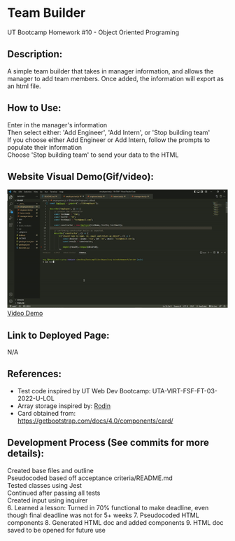 # Team Builder
UT Bootcamp Homework #10 - Object Oriented Programing

## Description:
A simple team builder that takes in manager information, and allows the manager to add team members. Once added, the information will export as an html file.

## How to Use:
Enter in the manager's information <br />
Then select either: 'Add Engineer', 'Add Intern', or 'Stop building team' <br />
If you choose either Add Engineer or Add Intern, follow the prompts to populate their information <br />
Choose 'Stop building team' to send your data to the HTML

## Website Visual Demo(Gif/video):
![Banner](./demos/demo_passingTests.gif) <br />
<a href="">Video Demo</a>

## Link to Deployed Page:
N/A

## References:
* Test code inspired by UT Web Dev Bootcamp: UTA-VIRT-FSF-FT-03-2022-U-LOL <br />
* Array storage inspired by: <a href="https://github.com/yummy314159265">Rodin</a>
* Card obtained from: https://getbootstrap.com/docs/4.0/components/card/

## Development Process (See commits for more details):
Created base files and outline <br />
Pseudocoded based off acceptance criteria/README.md <br />
Tested classes using Jest <br />
Continued after passing all tests <br />
Created input using inquirer <br />
6. Learned a lesson: Turned in 70% functional to make deadline, even though final deadline was not for 5+ weeks
7. Pseudocoded HTML components
8. Generated HTML doc and added components
9. HTML doc saved to be opened for future use
